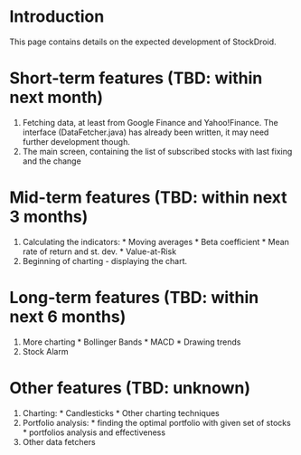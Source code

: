 # Introduction #

This page contains details on the expected development of StockDroid.

# Short-term features (TBD: within next month) #

  1. Fetching data, at least from Google Finance and Yahoo!Finance. The interface (DataFetcher.java) has already been written, it may need further development though.
  1. The main screen, containing the list of subscribed stocks with last fixing and the change

# Mid-term features (TBD: within next 3 months) #
  1. Calculating the indicators:
    * Moving averages
    * Beta coefficient
    * Mean rate of return and st. dev.
    * Value-at-Risk
  1. Beginning of charting - displaying the chart.

# Long-term features (TBD: within next 6 months) #
  1. More charting
    * Bollinger Bands
    * MACD
    * Drawing trends
  1. Stock Alarm

# Other features (TBD: unknown) #
  1. Charting:
    * Candlesticks
    * Other charting techniques
  1. Portfolio analysis:
    * finding the optimal portfolio with given set of stocks
    * portfolios analysis and effectiveness
  1. Other data fetchers